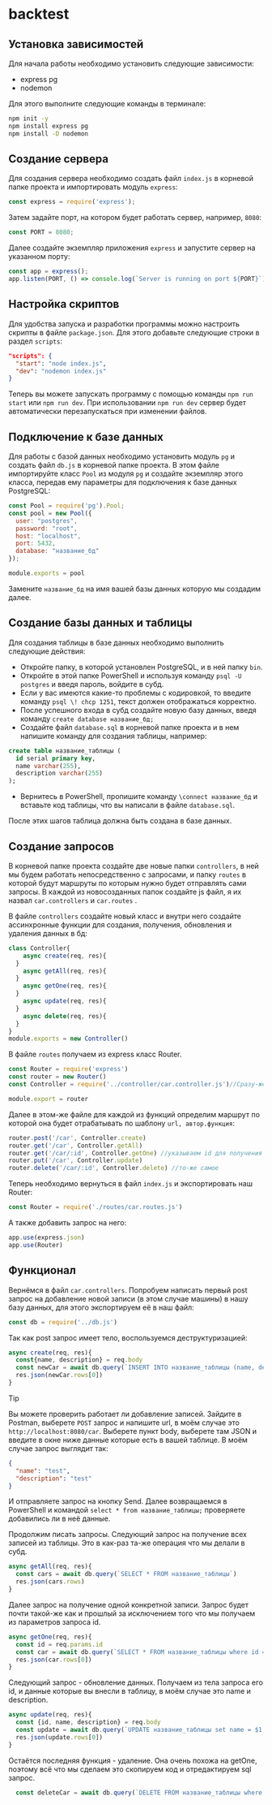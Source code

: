 # backtest
## Установка зависимостей

Для начала работы необходимо установить следующие зависимости:

- express pg
- nodemon

Для этого выполните следующие команды в терминале:

```bash
npm init -y
npm install express pg
npm install -D nodemon
```

## Создание сервера

Для создания сервера необходимо создать файл `index.js` в корневой папке проекта и импортировать модуль `express`:

```javascript
const express = require('express');
```

Затем задайте порт, на котором будет работать сервер, например, `8080`:

```javascript
const PORT = 8080;
```

Далее создайте экземпляр приложения `express` и запустите сервер на указанном порту:

```javascript
const app = express();
app.listen(PORT, () => console.log(`Server is running on port ${PORT}`));
```

## Настройка скриптов

Для удобства запуска и разработки программы можно настроить скрипты в файле `package.json`. Для этого добавьте следующие строки в раздел `scripts`:

```json
"scripts": {
  "start": "node index.js",
  "dev": "nodemon index.js"
}
```

Теперь вы можете запускать программу с помощью команды `npm run start` или `npm run dev`. При использовании `npm run dev` сервер будет автоматически перезапускаться при изменении файлов.

## Подключение к базе данных

Для работы с базой данных необходимо установить модуль `pg` и создать файл `db.js` в корневой папке проекта. В этом файле импортируйте класс `Pool` из модуля `pg` и создайте экземпляр этого класса, передав ему параметры для подключения к базе данных PostgreSQL:

```javascript
const Pool = require('pg').Pool;
const pool = new Pool({
  user: "postgres",
  password: "root",
  host: "localhost",
  port: 5432,
  database: "название_бд"
});

module.exports = pool
```

Замените `название_бд` на имя вашей базы данных которую мы создадим далее.

## Создание базы данных и таблицы

Для создания таблицы в базе данных необходимо выполнить следующие действия:

- Откройте папку, в которой установлен PostgreSQL, и в ней папку `bin`.
- Откройте в этой папке PowerShell и используя команду `psql -U postgres` и введя пароль, войдите в субд.
- Если у вас имеются какие-то проблемы с кодировкой, то введите команду `psql \! chcp 1251`, текст должен отображаться корректно.
- После успешного входа в субд создайте новую базу данных, введя команду `create database название_бд;`
- Создайте файл `database.sql` в корневой папке проекта и в нем напишите команду для создания таблицы, например:

```sql
create table название_таблицы (
  id serial primary key,
  name varchar(255),
  description varchar(255)
);
```

- Вернитесь в PowerShell, пропишите команду `\connect название_бд` и вставьте код таблицы, что вы написали в файле `database.sql`.

После этих шагов таблица должна быть создана в базе данных.

## Создание запросов

В корневой папке проекта создайте две новые папки `controllers`, в ней мы будем работать непосредственно с запросами, и папку `routes` в которой будут маршруты по которым нужно будет отправлять сами запросы.
В каждой из новосозданных папок создайте js файл, я их назвал `car.controllers` и `car.routes` .

В файле `controllers` создайте новый класс и внутри него создайте ассинхронные функции для создания, получения, обновления и удаления данных в бд:

```javascript
class Controller{
    async create(req, res){
  }
    async getAll(req, res){
  }
    async getOne(req, res){
  }
    async update(req, res){
  }
    async delete(req, res){
  }
}
module.exports = new Controller()
```

В файле `routes` получаем из express класс Router.

```javascript
const Router = require('express')
const router = new Router()
const Controller = require('../controller/car.controller.js')//Сразу-же импортируем класс контроллера который мы создали

module.export = router
```
Далее в этом-же файле для каждой из функций определим маршрут по которой она будет отрабатывать по шаблону `url, автор.функция`:

```javascript
router.post('/car', Controller.create)
router.get('/car', Controller.getAll)
router.get('/car/:id', Controller.getOne) //указываем id для получения нужного объекта
router.put('/car', Controller.update)
router.delete('/car/:id', Controller.delete) //то-же самое
```

Теперь необходимо вернуться в файл `index.js` и экспортировать наш Router:
```javascript
const Router = require('./routes/car.routes.js')
```
А также добавить запрос на него:
```javascript
app.use(express.json)
app.use(Router)
```

## Функционал

Вернёмся в файл `car.controllers`.
Попробуем написать первый post запрос на добавление новой записи (в этом случае машины) в нашу базу данных, для этого экспортируем её в наш файл:
```javascript
const db = require('../db.js')
```
Так как post запрос имеет тело, воспользуемся деструктуризацией:
```javascript
async create(req, res){
  const{name, description} = req.body
  const newCar = await db.query(`INSERT INTO название_таблицы (name, description) values ($1, $2) RETURNING *`, [name, description])
  res.json(newCar.rows[0])
}
```
> [!TIP]
> Вы можете проверить работает ли добавление записей.
>  Зайдите в Postman, выберете `POST` запрос и напишите url, в моём случае это `http://localhost:8080/car`. Выберете пункт body, выберете там JSON и введите в окне ниже данные которые есть в вашей таблице.
>  В моём случае запрос выглядит так:
>  ```json
>  {
>    "name": "test",
>    "description": "test"
>  }
>  ```
>  И отправляете запрос на кнопку Send.
>  Далее возвращаемся в PowerShell и командой `select * from название_таблицы;` проверяете добавились ли в неё данные.

Продолжим писать запросы.
Следующий запрос на получение всех записей из таблицы. Это в как-раз та-же операция что мы делали в субд.
```javascript
async getAll(req, res){
  const cars = await db.query(`SELECT * FROM название_таблицы`)
  res.json(cars.rows)
}
```
Далее запрос на получение одной конкретной записи.
Запрос будет почти такой-же как и прошлый за исключением того что мы получаем из параметров запроса id.
```javascript
async getOne(req, res){
  const id = req.params.id
  const car = await db.query(`SELECT * FROM название_таблицы where id = $1`, [id])
  res.json(car.rows[0])
}
```

Следующий запрос - обновление данных.
Получаем из тела запроса его id, и данные которые вы внесли в таблицу, в моём случае это name и description.
```javascript
async update(req, res){
  const {id, name, description} = req.body
  const update = await db.query(`UPDATE название_таблицы set name = $1, description = $2 where id = $3 RETURNING *`, [name, description, id])
  res.json(update.rows[0])
}
```

Остаётся последняя функция - удаление.
Она очень похожа на getOne, поэтому всё что мы сделаем это скопируем код и отредактируем sql запрос.
```javascript
  const deleteCar = await db.query(`DELETE FROM название_таблицы where id = $1`, [id])
```
